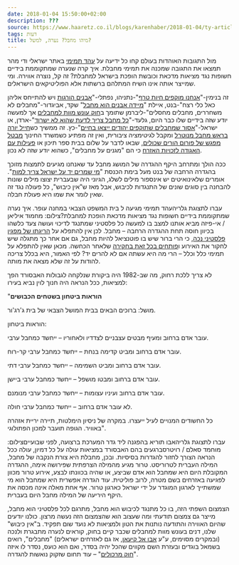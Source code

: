 ```yaml
---
date: 2018-01-04 15:50:00+02:00
description: ???
source: https://www.haaretz.co.il/blogs/karenhaber/2018-01-04/ty-article/0000017f-f8f5-d318-afff-fbf715740000
tags: דעות
title: מיהו מחבל? נערה, למשל?
---
```


מול התגובות האוהדות בעולם קחו כל ידיעה על [עהד תמימי](/news/politics/2018-01-01/ty-article/0000017f-e58c-da9b-a1ff-edef66340000) באתר ישראלי ודי מהר תמצאו את התגובה שמכנה את תמימי מחבלת. איך קרה שנערה שמתקוממת בידיים חשופות נגד מציאות מדכאת וכובשת הופכת בישראל למחבלת? זה קל, נוצרה אווירה. ומי שמייצר אותה אינו השיח המתלהם ברשתות אלא הפוליטיקאים הישראלים. 

זה בנימין-"[אנחנו מוקפים חיות טרף](http://www.mako.co.il/news-military/security-q1_2016/Article-26d0e5ab146c251004.htm)"-נתניהו, נפתלי-"[אבנים הורגות](https://www.facebook.com/NaftaliBennett/posts/961639993857669) ויש להתייחס אליהן כאל כלי רצח"-בנט, איילת "[מיידה אבנים הוא מחבל](/news/politics/2015-07-21/ty-article/0000017f-e63e-d97e-a37f-f77f18f30000)" שקד, אביגדור-"מחבלים לא משחררים, מחבלים מחסלים"-ליברמן שתומך ב[חוק עונש מוות למחבלים](/news/politi/2018-01-03/ty-article/.premium/0000017f-dc5f-d856-a37f-fddf1c240000) אך למעשה יודע שזה בידיים שלו כבר היום, גלעד-"[כל מחבל צריך לדעת שהוא לא ישרוד](http://103fm.maariv.co.il/programs/media.aspx?ZrqvnVq=GHDMEE&c41t4nzVQ=EL)"-ארדן, או ישראל-"[אסור שמחבלים שתוקפים יהודים ייצאו בחיים](/news/politics/1.28559992016)"-כץ. זה ממשיך כש[חייל יורה בראש מחבל מנוטרל](/ty-tag/elor-azaria-0000017f-da29-d249-ab7f-fbe9df250000) ומקבל לגיטימציה ציבורית, ואין זה מפתיע כשמשרד החינוך [מבטל מפגש של פורום הורים שכולים](/news/education/.premium-1.4703741), שבאו לדבר על שלום בבית ספר תיכון או [פעילות עם האגודה לזכויות האזרח](/blogs/karenhaber/2017-11-30/ty-article/0000017f-f8ba-d460-afff-fbfe876b0000) כי הם "מגנים על מחבלים", כשהוא יודע שזה לא נכון. 

ככה הולך ומתרחב היקף ההגדרה של המושג מחבל עד שאנחנו מגיעים לתמצות מזוכך בהגדרה הרחבה של בנט מעל בימת הכנסת "[מי שמרים יד על ישראל צריך למות](https://www.facebook.com/TheShadow69/videos/10153594884395255/)". אומרים שלאינואיטים יש אינספור מילים לשלג, הגיוני היה שבעברית יצוצו מילים שונות להבחנה בין סוגים שונים של התנגדות לכיבוש, אבל מאז ש"אין כיבוש", כל פעולה נגד זה שאין לומר את שמו היא פעולת חבלה. 

 עברו לתצוגת גלריהעהד תמימי מגיעה ל בית המשפט הצבאי במחנה עופר. איך נערה שמתקוממת בידיים חשופות נגד מציאות מדכאת הופכת למחבלת?צילום: מחמוד איליאן / אי-פיזה מביא אותנו למצב בו למעשה כל פלסטיני שמתנגד לדיכוי ועושה צעד כלשהו בכיוון חוסה תחת ההגדרה הרחבה – מחבל. לכן אין להתפלא על [הריגתו של מפגין פלסטיני נכה](/news/politics/2017-12-15/ty-article/.premium/0000017f-e79e-da9b-a1ff-efffb2180000), כי הרי ברור שיש בו פוטנציאל להיות מחבל, גם אם אחר כך מתגלה שיש לחקור את האירוע ו[פותחים בכל זאת בחקירה](/news/politics/2018-01-04/ty-article/0000017f-dc75-db22-a17f-fcf5d2410000) שלאחר הכחשה. מכאן שאין להתפלא על תמימי כלל וכלל – הרי מה היא עשתה אם לא להרים יד? לפי האמור, היא בכלל צריכה להודות על זה שלא מצאה את מותה. 

לא צריך ללכת רחוק, מה שב-1982 היה ביקורת שנלקחה לגבולות האבסורד הפך למציאות, ככל הנראה היה חנוך לוין נביא בעירו: 

"**הוראות ביטחון בשטחים הכבושים** 

מושל: ברוכים הבאים בבית המושל הצבאי של בית ג'רג'ור. 

הוראות ביטחון: 

עובר אדם ברחוב ומעיף מבטים עצבניים לצדדיו ולאחוריו – ייחשד כמחבל ערבי. 

עובר אדם ברחוב ומביט קדימה בנחת – ייחשד כמחבל ערבי קר-רוח. 

עובר אדם ברחוב ומביט השמימה – ייחשד כמחבל ערבי דתי. 

עובר אדם ברחוב ומבטו מושפל – ייחשד כמחבל ערבי ביישן. 

עובר אדם ברחוב ועיניו עצומות – ייחשד כמחבל ערבי מנומנם. 

לא עובר אדם ברחוב – ייחשד כמחבל ערבי חולה. 

כל החשודים המנויים לעיל ייעצרו. במקרה של ניסיון הימלטות, תיירה יריית אזהרה באוויר. הגופה תועבר למכון הפתולוגי". 

 עברו לתצוגת גלריהאבו תוריא בהפגנה ליד גדר המערכת ברצועה, לפני שבועייםצילום: מוחמד סאלם / רויטרסברגעים בהם האבסורד במציאות עולה על כל דמיון, עולה ככל הנראה הצורך לחזור להגדרות בסיסיות. ובכן, מחבלת היא צורת הנקבה של מחבל, המילה העברית לטרוריסט. טרור מגיע מהמילה הצרפתית שפירושה אימה, ההגדרה המקובלת היום היא שמחבל הוא אדם שביצע, או שהיה בכוונתו לבצע, אירוע טרור מכוון לפגיעה באזרחים בשם מטרה, לרוב פוליטית. עוד הגדרה אפשרית היא שמחבל הוא מי שמשתייך לארגון המוגדר על ידי ישראל כארגון טרור. אף אחת מאלה אינה מכסה את היקף היריעה של המילה מחבל היום בעברית. 

הצמצום השפתי הזה, בו כל מתנגד לכיבוש הוא מחבל, מתרגם לכל פלסטיני הוא מחבל, מייצר גם צמצום תודעתי ומה שעצוב הוא שהצמצום הזה נעשה מרצון. כולנו יודעים שהיום האווירה והתודעה נותנות את הטון ולמציאות לא נועד שום תפקיד. ב"אין כיבוש" שלנו, דנים בעונש מוות למחבלים שכבר קיים בחוק, קוראים לנערה מתבגרת ולנכה (ובמקרים מסוימים, ע"ע [אבו אל קיעאן](/news/law/2017-11-21/ty-article/0000017f-f53e-d5bd-a17f-f73ed3470000), אז גם לאזרחים ישראלים) "מחבלים", רואים בשמאל בוגדים ובעזרת השם מקווים שהכל יהיה בסדר, ואם הוא כועס, נסדר לו איזה "[חוק מרכולים](/news/politi/2018-01-01/ty-article/0000017f-e55d-df2c-a1ff-ff5d8d510000)" – עוד תחום שזקוק נואשות להגדרה.